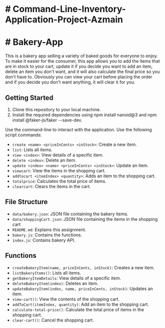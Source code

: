 # # Command-Line-Inventory-Application-Project-Azmain

# # Bakery-App
This is a bakery app selling a variety of baked goods for everyone to enjoy. To make it easier for the consumer, this app allows you to add the items that are in stock to your cart, update it if you decide you want to add an item, delete an item you don't want, and it will also calculate the final price so you don't have to. Obviously you can view your cart before placing the order and if you decide you don't want anything, it will clear it for you. 

## Getting Started
1. Clone this repository to your local machine.
2. Install the required dependencies using npm install nanoid@3 and npm install @faker-js/faker --save-dev.

 Use the command-line to interact with the application. Use the following script commands:
- `create <name> <priceInCents> <inStock>`: Create a new item.
- `list`: Lists all items.
- `view <index>`: View details of a specific item.
- `delete <index>`: Delete an item.
- `update <index> <name> <priceInCents> <inStock>`: Update an item.
- `viewcart`: View the items in the shopping cart.
- `addtocart <itemIndex> <quantity>`: Adds an item to the shopping cart.
- `totalprice`: Calculates the total price of items.
- `clearcart`: Clears the items in the cart.

## File Structure
- `data/bakery.json`: JSON file containing the bakery items.
- `data/shoppingCart.json`: JSON file containing the items in the shopping cart
- `README.md`: Explains this assignment.
- `bakery.js`: Contains the functions.
- `index.js`: Contains bakery API.

## Functions
- `createBakeryItem(name, priceInCents, inStock)`: Creates a new item.
- `listBakeryItems()`: Lists all items.
- `getBakeryItemDetails`: View details of a specific item.
- `deleteBakeryItem(index)`: Deletes an item. 
- `updateBakeryItem(index, name, priceInCents, inStock)`: Updates an item.
- `view-cart()`: View the contents of the shopping cart.
- `addToCart(itemIndex, quantity)`: Add an item to the shopping cart.
- `calculate-total-price()`: Calculate the total price of items in the shopping cart.
- `clear-cart()`: Cancel the shopping cart.

